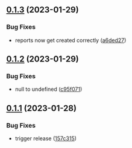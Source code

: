 ## [0.1.3](https://github.com/Mammut-Felix/twitch-tracker/compare/0.1.2...0.1.3) (2023-01-29)


### Bug Fixes

* reports now get created correctly ([a6ded27](https://github.com/Mammut-Felix/twitch-tracker/commit/a6ded2794887003dd3fe9312d9526cc16d1d4c87))

## [0.1.2](https://github.com/Mammut-Felix/twitch-tracker/compare/0.1.1...0.1.2) (2023-01-29)


### Bug Fixes

* null to undefined ([c95f071](https://github.com/Mammut-Felix/twitch-tracker/commit/c95f071a7d4f081a542dca8cddd57622ffc089b7))

## [0.1.1](https://github.com/Mammut-Felix/twitch-tracker/compare/0.1.0...0.1.1) (2023-01-28)


### Bug Fixes

* trigger release ([157c315](https://github.com/Mammut-Felix/twitch-tracker/commit/157c315602d174703bf41144e5c78c16527c3f5c))
